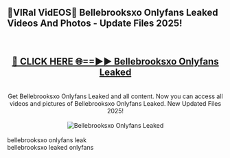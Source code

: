 <h2>🔴VIRal VidEOS🔴 Bellebrooksxo Onlyfans Leaked Videos And Photos - Update Files 2025!</h2>
<br>
<div align="center">
<h2><a href="https://virallinks.top/odZfE0" rel="nofollow">🔴 CLICK HERE 🌐==►► Bellebrooksxo Onlyfans Leaked</a></h2>
<br>
Get Bellebrooksxo Onlyfans Leaked and all content. Now you can access all videos and pictures of Bellebrooksxo Onlyfans Leaked. New Updated Files 2025!
<br>
<br>
<a href="https://virallinks.top/odZfE0" rel="nofollow" data-target="animated-image.originalLink"><img src="https://i.imgur.com/dJHk4Zq.gif)" alt="Bellebrooksxo Onlyfans Leaked" style="max-width: 100%; display: inline-block;" data-target="animated-image.originalImage"></a>
</div>
<br>
bellebrooksxo onlyfans leak<br>
bellebrooksxo leaked onlyfans